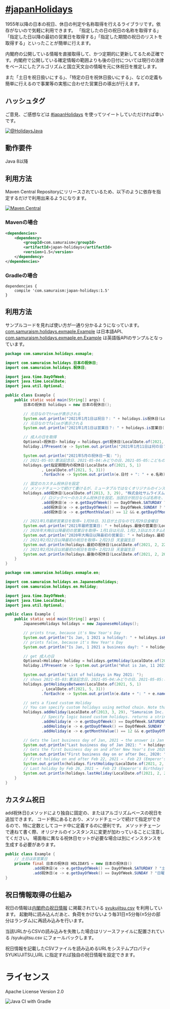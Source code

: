 # [&#35;japanHolidays](https://twitter.com/search?q=%23japanHolidays&src=typed_query&f=live)
1955年以降の日本の祝日、休日の判定や名称取得を行えるライブラリです。依存がないので気軽に利用できます。
「指定したの日の祝日の名称を取得する」「指定した日以降の最初の営業日を取得する」「指定した期間の祝日のリストを取得する」といったことが簡単に行えます。

内閣府の公開している情報を直接取得して、かつ定期的に更新してるため正確です。内閣府で公開している確定情報の範囲よりも後の日付については現行の法律をベースにしたアルゴリズムと国立天文台の情報を元に休祝日を推定します。

また「土日を祝日扱いにする」、「特定の日を祝休日扱いにする」、などの定義も簡単に行えるので事業等の実態に合わせた営業日の導出が行えます。

## ハッシュタグ
ご意見、ご感想などは [&#35;japanHolidays](https://twitter.com/intent/tweet?text=https://github.com/yusuke/japan-holidays/+%23japanHolidays) を使ってツイートしていただければ幸いです。

[![@HolidaysJava](https://img.shields.io/twitter/url/https/twitter.com/HolidaysJava.svg?style=social&label=Follow%20%40HolidaysJava)](https://twitter.com/HolidaysJava)
## 動作要件
Java 8以降

## 利用方法
Maven Central Repositoryにリリースされているため、以下のように依存を指定するだけで利用出来るようになります。

[![Maven Central](https://maven-badges.herokuapp.com/maven-central/com.samuraism/japan-holidays/badge.svg)](https://maven-badges.herokuapp.com/maven-central/com.samuraism/japan-holidays)

### Mavenの場合
```xml
<dependencies>
    <dependency>
        <groupId>com.samuraism</groupId>
        <artifactId>japan-holidays</artifactId>
        <version>1.5</version>
    </dependency>
</dependencies>
```
### Gradleの場合
```text
dependencies {
    compile 'com.samuraism:japan-holidays:1.5'
}
```
## 利用方法
サンプルコードを見れば使い方が一通り分かるようになっています。[com.samuraism.holidays.exmaple.Example](https://github.com/yusuke/japan-holidays/blob/main/src/test/java/com/samuraism/holidays/exmaple/Example.java) は日本語API、[com.samuraism.holidays.exmaple.en.Example](https://github.com/yusuke/japan-holidays/blob/main/src/test/java/com/samuraism/holidays/exmaple/en/Example.java) は英語版APIのサンプルとなっています。
```java
package com.samuraism.holidays.exmaple;

import com.samuraism.holidays.日本の祝休日;
import com.samuraism.holidays.祝休日;

import java.time.DayOfWeek;
import java.time.LocalDate;
import java.util.Optional;

public class Example {
    public static void main(String[] args) {
        日本の祝休日 holidays = new 日本の祝休日();

        // 元日なのでtrueが表示される
        System.out.println("2021年1月1日は祝日？: " + holidays.is祝休日(LocalDate.of(2021, 1, 1)));
        // 元日なのでfalseが表示される
        System.out.println("2021年1月1日は営業日？: " + holidays.is営業日(LocalDate.of(2021, 1, 1)));

        // 成人の日を取得
        Optional<祝休日> holiday = holidays.get祝休日(LocalDate.of(2021, 1, 11));
        holiday.ifPresent(e -> System.out.println("2021年1月11日は何の日？: " + e.名称));

        System.out.println("2021年5月の祝休日一覧: ");
        // 2021-05-03:憲法記念日、2021-05-04:みどりの日、2021-05-05:こどもの日 を表示
        holidays.get指定期間内の祝休日️(LocalDate.of(2021, 5, 1)
                , LocalDate.of(2021, 5, 31))
                .forEach(e -> System.out.println(e.日付 + ": " + e.名称));

        // 固定のカスタム祝休日を設定
        // メソッドチェーンで続けて書けるが、ミュータブルではなくオリジナルのインスタンスに変更が加わっていることに注意
        holidays.add祝休日(LocalDate.of(2013, 3, 29), "株式会社サムライズム設立")
                // ロジックベーのカスタム祝休日を設定。当該日が祝日ならば名称を、そうでなければnullを返す関数を指定する
                .add祝休日(e -> e.getDayOfWeek() == DayOfWeek.SATURDAY ? "土曜日" : null)
                .add祝休日(e -> e.getDayOfWeek() == DayOfWeek.SUNDAY ? "日曜日" : null)
                .add祝休日(e -> e.getMonthValue() == 12 && e.getDayOfMonth() == 31 ? "大晦日" : null);

        // 2021年1月最終営業日を取得→ 1月30日、31日が土日なので1月29日金曜日
        System.out.println("2021年最終営業日: " + holidays.最後の営業日(LocalDate.of(2021, 1, 31)));
        // 2020年大晦日以降最初の営業日を取得→ 1月1日は元日、1月2,3日はカスタム祝日(土日)なので1月4日月曜日
        System.out.println("2020年大晦日以降最初の営業日: " + holidays.最初の営業日(LocalDate.of(2020, 12, 31)));
        // 2021年2月22日以降最初の祝日を取得→ 2月23日 天皇誕生日
        System.out.println(holidays.最初の祝休日(LocalDate.of(2021, 2, 22)));
        // 2021年2月26日以前最初の祝日を取得→ 2月23日 天皇誕生日
        System.out.println(holidays.最後の祝休日(LocalDate.of(2021, 2, 26)));
    }
}

```

```java
package com.samuraism.holidays.exmaple.en;

import com.samuraism.holidays.en.JapaneseHolidays;
import com.samuraism.holidays.en.Holiday;

import java.time.DayOfWeek;
import java.time.LocalDate;
import java.util.Optional;

public class Example {
    public static void main(String[] args) {
        JapaneseHolidays holidays = new JapaneseHolidays();

        // prints true, because it's New Year's Day
        System.out.println("Is Jan, 1 2021 a holiday?: " + holidays.isHoliday(LocalDate.of(2021, 1, 1)));
        // prints false, because it's New Year's Day
        System.out.println("Is Jan, 1 2021 a business day?: " + holidays.isBusinessDay(LocalDate.of(2021, 1, 1)));

        // get 成人の日
        Optional<Holiday> holiday = holidays.getHoliday(LocalDate.of(2021, 1, 11));
        holiday.ifPresent(e -> System.out.println("What is Jan, 11 2021?: " + e.name));

        System.out.println("List of holidays in May 2021: ");
        // shows 2021-05-03:憲法記念日、2021-05-04:みどりの日、2021-05-05:こどもの日
        holidays.getHolidaysBetween️(LocalDate.of(2021, 5, 1)
                , LocalDate.of(2021, 5, 31))
                .forEach(e -> System.out.println(e.date + ": " + e.name));

        // sets a fixed custom Holiday
        // You can specify custom holidays using method chain. Note that the JapaneseHolidays instance is mutated upon each method call.
        holidays.addHoliday(LocalDate.of(2013, 3, 29), "Samuraism Inc. Foundation Day")
                // Specify logic based custom holidays. returns a string if the day is a holiday
                .addHoliday(e -> e.getDayOfWeek() == DayOfWeek.SATURDAY ? "Saturday" : null)
                .addHoliday(e -> e.getDayOfWeek() == DayOfWeek.SUNDAY ? "Sunday" : null)
                .addHoliday(e -> e.getMonthValue() == 12 && e.getDayOfMonth() == 31 ? "New Year's Eve" : null);

        // Gets the last business day of Jan, 2021 → the answer is Jan 29 since Jan 30, 31 are weekend
        System.out.println("Last business day of Jan 2021: " + holidays.lastBusinessDay(LocalDate.of(2021, 1, 31)));
        // Gets the first business day on and after New Year's Eve 2020 → the answer is Jan 4 as Jan 1 is New Year's Day, Jan 2,3 are custom holidays
        System.out.println("First business day on or after Dec, 2020: " + holidays.firstBusinessDay(LocalDate.of(2020, 12, 31)));
        // First holiday on and after Feb 22, 2021 →  Feb 23 (Emperor's Birthday)
        System.out.println(holidays.firstHoliday(LocalDate.of(2021, 2, 22)));
        // Last holiday by Feb 26, 2021 →  Feb 23 (Emperor's Birthday)
        System.out.println(holidays.lastHoliday(LocalDate.of(2021, 2, 26)));
    }
}
```
## カスタム祝日
add祝休日()メソッドにより独自に固定の、またはアルゴリズムベースの祝日を追加できます。
コード例にあるとおり、メソッドチェーンで続けて指定ができるので、特に定数としてコード中に定義するのに便利です。
メソッドチェーンで連ねて書く際、オリジナルのインスタンスに変更が加わっていることに注意してください。
場面毎に異なる祝休日セットが必要な場合は別にインスタンスを生成する必要があります。
```java
public class Example {
    // 土日は非営業日
    private final 日本の祝休日 HOLIDAYS = new 日本の祝休日()
            .add祝休日(e -> e.getDayOfWeek() == DayOfWeek.SATURDAY ? "土曜日" : null)
            .add祝休日(e -> e.getDayOfWeek() == DayOfWeek.SUNDAY ? "日曜日" : null);
}
```

## 祝日情報取得の仕組み
祝日の情報は[内閣府の祝日情報](https://www8.cao.go.jp/chosei/shukujitsu/gaiyou.html) に掲載されている [syukujitsu.csv](https://www8.cao.go.jp/chosei/shukujitsu/syukujitsu.csv) を利用しています。
起動時に読み込んだあと、負荷をかけないよう毎31日±5分毎(±5分の部分はランダム)に再読み込みを行います。

当該URLからCSVの読み込みを失敗した場合はリソースファイルに配置されている /syukujitsu.csv にフォールバックします。

祝日情報を記載したCSVファイルを読み込めるURLをシステムプロパティ SYUKUJITSU_URL に指定すれば独自の祝日情報を設定できます。

# ライセンス
Apache License Version 2.0

![Java CI with Gradle](https://github.com/yusuke/japan-holidays/workflows/Java%20CI%20with%20Gradle/badge.svg)
